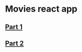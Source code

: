 # Movies react app

## [Part 1](https://github.com/LuisFuenTech/movies-react-part-1)

## [Part 2](https://github.com/LuisFuenTech/movies-react-part-2)
